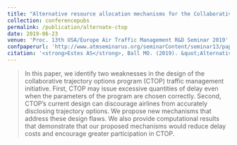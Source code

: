 ```yaml
---
title: "Alternative resource allocation mechanisms for the Collaborative Trajectory Options Program (CTOP)"
collection: conferencepubs
permalink: /publication/alternate-ctop
date: 2019-06-23
venue: 'Proc. 13th USA/Europe Air Traffic Management R&D Seminar 2019'
confpaperurl: 'http://www.atmseminarus.org/seminarContent/seminar13/papers/ATM_Seminar_2019_paper_93.pdf'
citation: '<strong>Estes AS</strong>, Ball MO. (2019). &quot;Alternative resource allocation mechanisms for the Collaborative Trajectory Options Program (CTOP).&quot; <i>Proc. 13th USA/Europe Air Traffic Management R&D Seminar 2019</i>. Vienna, Austria'
---
```

> In this paper, we identify two weaknesses in the design
of the collaborative trajectory options program (CTOP) traffic
management initiative. First, CTOP may issue excessive quantities
of delay even when the parameters of the program are chosen
correctly. Second, CTOP’s current design can discourage airlines
from accurately disclosing trajectory options. We propose new
mechanisms that address these design flaws. We also provide
computational results that demonstrate that our proposed
mechanisms would reduce delay costs and encourage greater
participation in CTOP.
